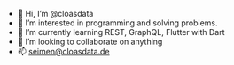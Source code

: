 - 👋 Hi, I’m @cloasdata
- 👀 I’m interested in programming and solving problems.
- 🌱 I’m currently learning REST, GraphQL, Flutter with Dart
- 💞️ I’m looking to collaborate on anything
- 📫 seimen@cloasdata.de

<!---
cloasdata/cloasdata is a ✨ special ✨ repository because its `README.md` (this file) appears on your GitHub profile.
You can click the Preview link to take a look at your changes.
--->
